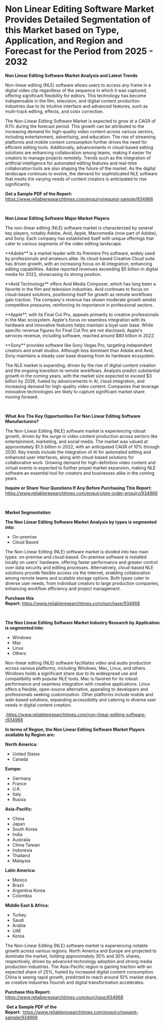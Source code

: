 <p><h1>Non Linear Editing Software Market Provides Detailed Segmentation of this Market based on Type, Application, and Region and Forecast for the Period from 2025 - 2032</h1></p><p><strong>Non Linear Editing Software Market Analysis and Latest Trends</strong></p>
<p><p>Non-linear editing (NLE) software allows users to access any frame in a digital video clip regardless of the sequence in which it was captured, offering significant flexibility for editors. This technology has become indispensable in the film, television, and digital content production industries due to its intuitive interface and advanced features, such as multi-track editing, effects, and color correction.</p><p>The Non-Linear Editing Software Market is expected to grow at a CAGR of 9.1% during the forecast period. This growth can be attributed to the increasing demand for high-quality video content across various sectors, including entertainment, advertising, and education. The rise of streaming platforms and mobile content consumption further drives the need for efficient editing tools. Additionally, advancements in cloud-based editing solutions are enhancing collaboration among teams, making it easier for creators to manage projects remotely. Trends such as the integration of artificial intelligence for automated editing features and real-time collaboration tools are also shaping the future of the market. As the digital landscape continues to evolve, the demand for sophisticated NLE software that meets the varying needs of content creators is anticipated to rise significantly.</p></p>
<p><strong>Get a Sample PDF of the Report:&nbsp;</strong> <a href="https://www.reliableresearchtimes.com/enquiry/request-sample/934968?utm_campaign=3202&utm_medium=2&utm_source=Github&utm_content=ia&utm_term=18042025&utm_id=non-linear-editing-software">https://www.reliableresearchtimes.com/enquiry/request-sample/934968</a></p>
<p>&nbsp;</p>
<p><strong>Non Linear Editing Software Major Market Players</strong></p>
<p><p>The non-linear editing (NLE) software market is characterized by several key players, notably Adobe, Avid, Apple, Macromedia (now part of Adobe), and Sony. Each company has established itself with unique offerings that cater to various segments of the video editing landscape.</p><p>**Adobe** is a market leader with its Premiere Pro software, widely used by professionals and amateurs alike. Its cloud-based Creative Cloud suite has driven growth, with an increasing focus on AI integration, enhancing editing capabilities. Adobe reported revenues exceeding $5 billion in digital media for 2022, showcasing its strong position.</p><p>**Avid Technology** offers Avid Media Composer, which has long been a favorite in the film and television industries. Avid continues to focus on cloud-based solutions, positioning itself for growth as remote workflows gain traction. The company's revenue has shown moderate growth amidst competitive pressures, reinforcing its importance in professional sectors.</p><p>**Apple**, with its Final Cut Pro, appeals primarily to creative professionals in the Mac ecosystem. Apple's focus on seamless integration with its hardware and innovative features helps maintain a loyal user base. While specific revenue figures for Final Cut Pro are not disclosed, Apple's services revenue, including software, reached around $80 billion in 2022.</p><p>**Sony** provides software like Sony Vegas Pro, targeting independent creators and small studios. Although less dominant than Adobe and Avid, Sony maintains a steady user base drawing from its hardware ecosystem.</p><p>The NLE market is expanding, driven by the rise of digital content creation and the ongoing transition to remote workflows. Analysts predict substantial growth in the coming years, with the market size expected to exceed $3 billion by 2026, fueled by advancements in AI, cloud integration, and increasing demand for high-quality video content. Companies that leverage innovative technologies are likely to capture significant market share moving forward.</p></p>
<p>&nbsp;</p>
<p><strong>What Are The Key Opportunities For Non Linear Editing Software Manufacturers?</strong></p>
<p><p>The Non-Linear Editing (NLE) software market is experiencing robust growth, driven by the surge in video content production across sectors like entertainment, marketing, and social media. The market was valued at approximately $1.5 billion in 2022, with an anticipated CAGR of 10% through 2030. Key trends include the integration of AI for automated editing and enhanced user interfaces, along with cloud-based solutions for collaborative work. Growing demand for high-definition video content and virtual events is expected to further propel market expansion, making NLE software an essential tool for creators and businesses alike in the coming years.</p></p>
<p><strong>Inquire or Share Your Questions If Any Before Purchasing This Report:</strong> <a href="https://www.reliableresearchtimes.com/enquiry/pre-order-enquiry/934968?utm_campaign=3202&utm_medium=2&utm_source=Github&utm_content=ia&utm_term=18042025&utm_id=non-linear-editing-software">https://www.reliableresearchtimes.com/enquiry/pre-order-enquiry/934968</a></p>
<p>&nbsp;</p>
<p><strong>Market Segmentation</strong></p>
<p><strong>The Non Linear Editing Software Market Analysis by types is segmented into:</strong></p>
<p><ul><li>On-premise</li><li>Cloud Based</li></ul></p>
<p><p>The Non-Linear Editing (NLE) software market is divided into two main types: on-premise and cloud-based. On-premise software is installed locally on users' hardware, offering faster performance and greater control over data security and editing processes. Alternatively, cloud-based NLE solutions provide flexible access via the internet, enabling collaboration among remote teams and scalable storage options. Both types cater to diverse user needs, from individual creators to large production companies, enhancing workflow efficiency and project management.</p></p>
<p><strong>Purchase this Report:&nbsp;</strong><a href="https://www.reliableresearchtimes.com/purchase/934968?utm_campaign=3202&utm_medium=2&utm_source=Github&utm_content=ia&utm_term=18042025&utm_id=non-linear-editing-software">https://www.reliableresearchtimes.com/purchase/934968</a></p>
<p>&nbsp;</p>
<p><strong>The Non Linear Editing Software Market Industry Research by Application is segmented into:</strong></p>
<p><ul><li>Windows</li><li>Mac</li><li>Linux</li><li>Others</li></ul></p>
<p><p>Non-linear editing (NLE) software facilitates video and audio production across various platforms, including Windows, Mac, Linux, and others. Windows holds a significant share due to its widespread use and compatibility with popular NLE tools. Mac is favored for its robust performance and seamless integration with creative applications. Linux offers a flexible, open-source alternative, appealing to developers and professionals seeking customization. Other platforms include mobile and web-based solutions, expanding accessibility and catering to diverse user needs in digital content creation.</p></p>
<p><a href="https://www.reliableresearchtimes.com/non-linear-editing-software-r934968?utm_campaign=3202&utm_medium=2&utm_source=Github&utm_content=ia&utm_term=18042025&utm_id=non-linear-editing-software">&nbsp;https://www.reliableresearchtimes.com/non-linear-editing-software-r934968</a></p>
<p><strong>In terms of Region, the Non Linear Editing Software Market Players available by Region are:</strong></p>
<p>
    <p> <strong> North America: </strong>
        <ul>
            <li>United States</li>
            <li>Canada</li>
        </ul>
        </p> 
    <p> <strong> Europe: </strong>
        <ul>
            <li>Germany</li>
            <li>France</li>
            <li>U.K.</li>
            <li>Italy</li>
            <li>Russia</li>
        </ul>
        </p> 
    <p> <strong> Asia-Pacific: </strong>
        <ul>
            <li>China</li>
            <li>Japan</li>
            <li>South Korea</li>
            <li>India</li>
            <li>Australia</li>
            <li>China Taiwan</li>
            <li>Indonesia</li>
            <li>Thailand</li>
            <li>Malaysia</li>
        </ul>
        </p> 
    <p> <strong> Latin America: </strong>
        <ul>
            <li>Mexico</li>
            <li>Brazil</li>
            <li>Argentina Korea</li>
            <li>Colombia</li>
        </ul>
        </p> 
    <p> <strong> Middle East & Africa: </strong>
        <ul>
            <li>Turkey</li>
            <li>Saudi</li>
            <li>Arabia</li>
            <li>UAE</li>
            <li>Korea</li>
        </ul>
    </p>
    </p>
<p><p>The Non-Linear Editing (NLE) software market is experiencing notable growth across various regions. North America and Europe are projected to dominate the market, holding approximately 35% and 30% shares, respectively, driven by advanced technology adoption and strong media production industries. The Asia-Pacific region is gaining traction with an expected share of 25%, fueled by increased digital content consumption. China is seeing rapid growth, predicted to reach around 10% market share, as creative industries flourish and digital transformation accelerates.</p></p>
<p><strong>Purchase this Report: </strong><a href="https://www.reliableresearchtimes.com/purchase/934968?utm_campaign=3202&utm_medium=2&utm_source=Github&utm_content=ia&utm_term=18042025&utm_id=non-linear-editing-software">https://www.reliableresearchtimes.com/purchase/934968</a></p>
<p>&nbsp;<strong>Get a Sample PDF of the Report:&nbsp;&nbsp;</strong><a href="https://www.reliableresearchtimes.com/enquiry/request-sample/934968?utm_campaign=3202&utm_medium=2&utm_source=Github&utm_content=ia&utm_term=18042025&utm_id=non-linear-editing-software">https://www.reliableresearchtimes.com/enquiry/request-sample/934968</a></p>
<p><strong></strong></p>
<p><p></p><p></p><p></p></p>